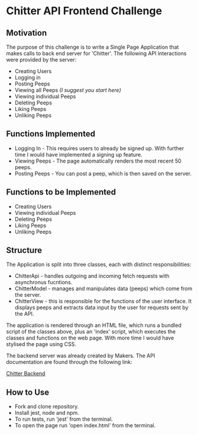 # Chitter API Frontend Challenge

## Motivation

The purpose of this challenge is to write a Single Page Application that makes calls to back end server for 'Chitter'. The following API interactions were provided by the server:

* Creating Users
* Logging in
* Posting Peeps
* Viewing all Peeps *(I suggest you start here)*
* Viewing individual Peeps
* Deleting Peeps
* Liking Peeps
* Unliking Peeps

## Functions Implemented

* Logging In - This requires users to already be signed up. With further time I would have implemented a signing up feature.
* Viewing Peeps - The page automatically renders the most recent 50 peeps.
* Posting Peeps - You can post a peep, which is then saved on the server.

## Functions to be Implemented

* Creating Users
* Viewing individual Peeps
* Deleting Peeps
* Liking Peeps
* Unliking Peeps

## Structure

The Application is split into three classes, each with distinct responsibilities:

* ChitterApi - handles outgoing and incoming fetch requests with asynchronus fucntions.
* ChitterModel - manages and manipulates data (peeps) which come from the server.
* ChitterView - this is responsible for the functions of the user interface. It displays peeps and extracts data input by the user for requests sent by the API.

The application is rendered through an HTML file, which runs a bundled script of the classes above, plus an 'index' script, which executes the classes and functions on the web page.
With more time I would have stylised the page using CSS.

The backend server was already created by Makers. The API documentation are found through the following link:

[Chitter Backend](https://github.com/makersacademy/chitter-challenge)

## How to Use

 - Fork and clone repository.
 - Install jest, node and npm.
 - To run tests, run 'jest' from the terminal.
 - To open the page run 'open index.html' from the terminal.
